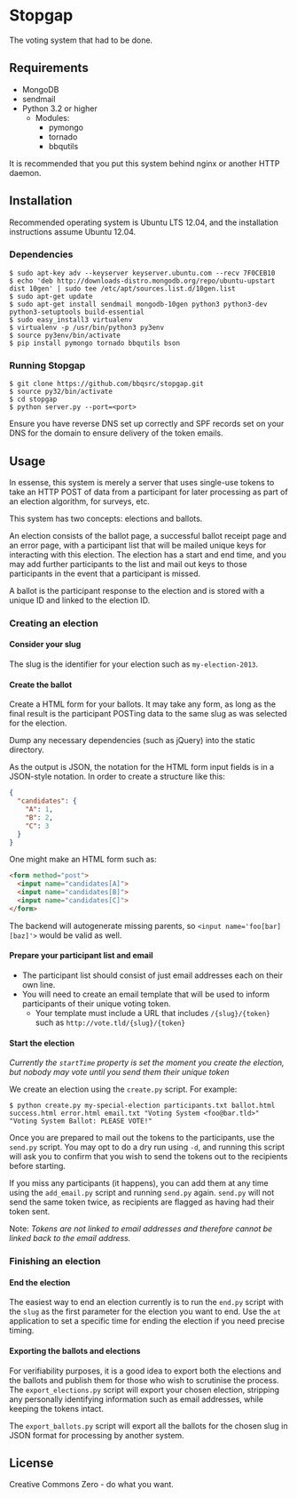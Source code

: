 # Stopgap

The voting system that had to be done.

## Requirements

- MongoDB
- sendmail
- Python 3.2 or higher
  - Modules:
    - pymongo
    - tornado
    - bbqutils

It is recommended that you put this system behind nginx or another HTTP daemon.

## Installation

Recommended operating system is Ubuntu LTS 12.04, and the installation instructions assume Ubuntu 12.04.

### Dependencies

```
$ sudo apt-key adv --keyserver keyserver.ubuntu.com --recv 7F0CEB10
$ echo 'deb http://downloads-distro.mongodb.org/repo/ubuntu-upstart dist 10gen' | sudo tee /etc/apt/sources.list.d/10gen.list
$ sudo apt-get update
$ sudo apt-get install sendmail mongodb-10gen python3 python3-dev python3-setuptools build-essential
$ sudo easy_install3 virtualenv
$ virtualenv -p /usr/bin/python3 py3env
$ source py3env/bin/activate
$ pip install pymongo tornado bbqutils bson
```

### Running Stopgap

```
$ git clone https://github.com/bbqsrc/stopgap.git
$ source py32/bin/activate
$ cd stopgap
$ python server.py --port=<port>
```

Ensure you have reverse DNS set up correctly and SPF records set on your DNS for the domain to ensure delivery of the token emails.

## Usage

In essense, this system is merely a server that uses single-use tokens to take an HTTP POST of data from a participant for later processing as part of an election algorithm, for surveys, etc.

This system has two concepts: elections and ballots.

An election consists of the ballot page, a successful ballot receipt page and an error page, with a participant list that will be mailed unique keys for interacting with this election. The election has a start and end time, and you may add further participants to the list and mail out keys to those participants in the event that a participant is missed.

A ballot is the participant response to the election and is stored with a unique ID and linked to the election ID.

### Creating an election

#### Consider your slug

The slug is the identifier for your election such as `my-election-2013`.

#### Create the ballot

Create a HTML form for your ballots. It may take any form, as long as the final result is the participant POSTing data to the same slug as was selected for the election.

Dump any necessary dependencies (such as jQuery) into the static directory.

As the output is JSON, the notation for the HTML form input fields is in a JSON-style notation. In order to create a structure like this:

```json
{
  "candidates": {
    "A": 1,
    "B": 2,
    "C": 3
  }
}
```

One might make an HTML form such as:

```html
<form method="post">
  <input name="candidates[A]">
  <input name="candidates[B]">
  <input name="candidates[C]">
</form>
```

The backend will autogenerate missing parents, so `<input name='foo[bar][baz]'>` would be valid as well.

#### Prepare your participant list and email

- The participant list should consist of just email addresses each on their own line.
- You will need to create an email template that will be used to inform participants of their unique voting token.
  - Your template must include a URL that includes `/{slug}/{token}` such as `http://vote.tld/{slug}/{token}`

#### Start the election

*Currently the `startTime` property is set the moment you create the election, but nobody may vote until you send them their unique token*

We create an election using the `create.py` script. For example:

```
$ python create.py my-special-election participants.txt ballot.html success.html error.html email.txt "Voting System <foo@bar.tld>" "Voting System Ballot: PLEASE VOTE!"
```

Once you are prepared to mail out the tokens to the participants, use the `send.py` script. You may opt to do a dry run using `-d`, and running this script will ask you to confirm that you wish to send the tokens out to the recipients before starting.

If you miss any participants (it happens), you can add them at any time using the `add_email.py` script and running `send.py` again. `send.py` will not send the same token twice, as recipients are flagged as having had their token sent.

Note: _Tokens are not linked to email addresses and therefore cannot be linked back to the email address._

### Finishing an election

#### End the election

The easiest way to end an election currently is to run the `end.py` script with the `slug` as the first parameter for the election you want to end. Use the `at` application to set a specific time for ending the election if you need precise timing.

#### Exporting the ballots and elections

For verifiability purposes, it is a good idea to export both the elections and the ballots and publish them for those who wish to scrutinise the process. The `export_elections.py` script will export your chosen election, stripping any personally identifying information such as email addresses, while keeping the tokens intact.

The `export_ballots.py` script will export all the ballots for the chosen slug in JSON format for processing by another system.

## License

Creative Commons Zero - do what you want.
